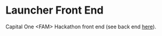 # Launcher Front End
Capital One &lt;FAM> Hackathon front end (see back end [here](http://github.com/katenicoletti/fam-api)).
